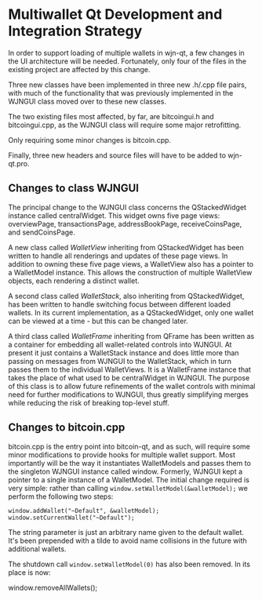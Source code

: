Multiwallet Qt Development and Integration Strategy
===================================================

In order to support loading of multiple wallets in wjn-qt, a few changes in the UI architecture will be needed.
Fortunately, only four of the files in the existing project are affected by this change.

Three new classes have been implemented in three new .h/.cpp file pairs, with much of the functionality that was previously
implemented in the WJNGUI class moved over to these new classes.

The two existing files most affected, by far, are bitcoingui.h and bitcoingui.cpp, as the WJNGUI class will require
some major retrofitting.

Only requiring some minor changes is bitcoin.cpp.

Finally, three new headers and source files will have to be added to wjn-qt.pro.

Changes to class WJNGUI
---------------------------
The principal change to the WJNGUI class concerns the QStackedWidget instance called centralWidget.
This widget owns five page views: overviewPage, transactionsPage, addressBookPage, receiveCoinsPage, and sendCoinsPage.

A new class called *WalletView* inheriting from QStackedWidget has been written to handle all renderings and updates of
these page views. In addition to owning these five page views, a WalletView also has a pointer to a WalletModel instance.
This allows the construction of multiple WalletView objects, each rendering a distinct wallet.

A second class called *WalletStack*, also inheriting from QStackedWidget, has been written to handle switching focus between
different loaded wallets. In its current implementation, as a QStackedWidget, only one wallet can be viewed at a time -
but this can be changed later.

A third class called *WalletFrame* inheriting from QFrame has been written as a container for embedding all wallet-related
controls into WJNGUI. At present it just contains a WalletStack instance and does little more than passing on messages
from WJNGUI to the WalletStack, which in turn passes them to the individual WalletViews. It is a WalletFrame instance
that takes the place of what used to be centralWidget in WJNGUI. The purpose of this class is to allow future
refinements of the wallet controls with minimal need for further modifications to WJNGUI, thus greatly simplifying
merges while reducing the risk of breaking top-level stuff.

Changes to bitcoin.cpp
----------------------
bitcoin.cpp is the entry point into bitcoin-qt, and as such, will require some minor modifications to provide hooks for
multiple wallet support. Most importantly will be the way it instantiates WalletModels and passes them to the
singleton WJNGUI instance called window. Formerly, WJNGUI kept a pointer to a single instance of a WalletModel.
The initial change required is very simple: rather than calling `window.setWalletModel(&walletModel);` we perform the
following two steps:

	window.addWallet("~Default", &walletModel);
	window.setCurrentWallet("~Default");

The string parameter is just an arbitrary name given to the default wallet. It's been prepended with a tilde to avoid name collisions in the future with additional wallets.

The shutdown call `window.setWalletModel(0)` has also been removed. In its place is now:

window.removeAllWallets();
